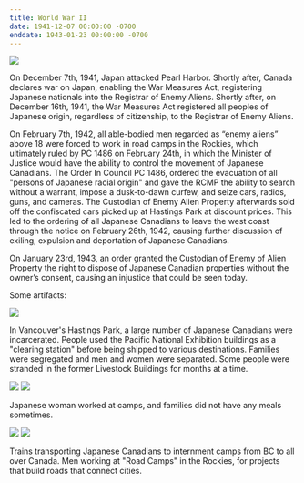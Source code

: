 ```yaml
---
title: World War II
date: 1941-12-07 00:00:00 -0700
enddate: 1943-01-23 00:00:00 -0700
---
```


![](https://www.history.com/.image/c_limit%2Ccs_srgb%2Cfl_progressive%2Ch_2000%2Cq_auto:good%2Cw_2000/MTYwMjM1MDg4NTkwNzQzNDY0/4-pearl-harbor-photo-gallery-gettyimages-2660129-.jpg)

On December 7th, 1941, Japan attacked Pearl Harbor. Shortly after, Canada declares war on Japan, enabling the War Measures Act, registering Japanese nationals into the Registrar of Enemy Aliens. Shortly after, on December 16th, 1941, the War Measures Act registered all peoples of Japanese origin, regardless of citizenship, to the Registrar of Enemy Aliens.

On February 7th, 1942, all able-bodied men regarded as “enemy aliens” above 18 were forced to work in road camps in the Rockies, which ultimately ruled by PC 1486 on February 24th, in which the Minister of Justice would have the ability to control the movement of Japanese Canadians. The Order In Council PC 1486, ordered the evacuation of all "persons of Japanese racial origin" and gave the RCMP the ability to search without a warrant, impose a dusk-to-dawn curfew, and seize cars, radios, guns, and cameras. The Custodian of Enemy Alien Property afterwards sold off the confiscated cars picked up at Hastings Park at discount prices. This led to the ordering of all Japanese Canadians to leave the west coast through the notice on February 26th, 1942, causing further discussion of exiling, expulsion and deportation of Japanese Canadians.

On January 23rd, 1943, an order granted the Custodian of Enemy of Alien Property the right to dispose of Japanese Canadian properties without the owner’s consent, causing an injustice that could be seen today.

Some artifacts:

![](https://japanesecanadianhistory.net/wp-content/uploads/2017/10/train-timeline2-300x120.jpg)

In Vancouver's Hastings Park, a large number of Japanese Canadians were incarcerated. People used the Pacific National Exhibition buildings as a "clearing station" before being shipped to various destinations. Families were segregated and men and women were separated. Some people were stranded in the former Livestock Buildings for months at a time. 

![](https://japanesecanadianhistory.net/wp-content/uploads/2017/10/t1942camp-300x120.jpg)
![](https://japanesecanadianhistory.net/wp-content/uploads/2017/10/t1942meal-300x120.jpg)

Japanese woman worked at camps, and families did not have any meals sometimes.

![](https://japanesecanadianhistory.net/wp-content/uploads/2017/10/t1942train-300x120.jpg)
![](https://japanesecanadianhistory.net/wp-content/uploads/2017/10/t1942road-300x120.jpg)

Trains transporting Japanese Canadians to internment camps from BC to all over Canada. Men working at "Road Camps" in the Rockies, for projects that build roads that connect cities.

